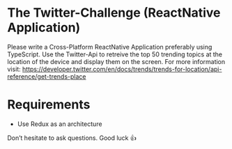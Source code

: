 # The Twitter-Challenge (ReactNative Application)
Please write a Cross-Platform ReactNative Application preferably using TypeScript. Use the Twitter-Api to retreive the top 50 trending topics at the location of the device and display them on the screen.
For more information visit: https://developer.twitter.com/en/docs/trends/trends-for-location/api-reference/get-trends-place

# Requirements
- Use Redux as an architecture

Don’t hesitate to ask questions.
Good luck 👍

